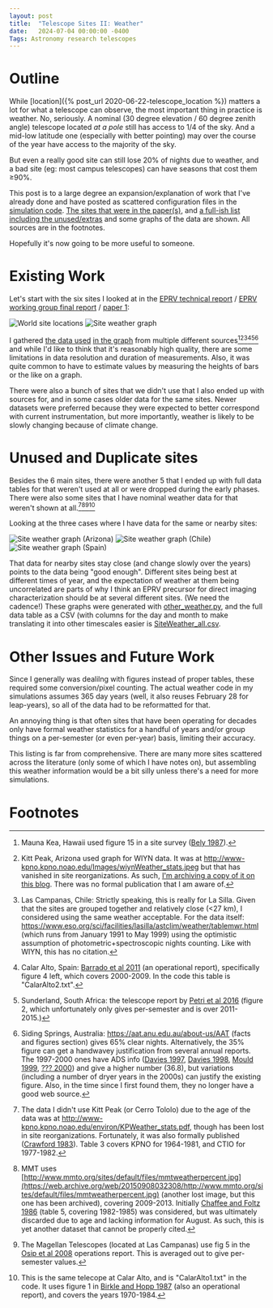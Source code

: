 ```yaml
---
layout: post
title:  "Telescope Sites II: Weather"
date:   2024-07-04 00:00:00 -0400
Tags: Astronomy research telescopes
---
```

<script type="text/javascript" async
  src="https://cdnjs.cloudflare.com/ajax/libs/mathjax/2.7.4/MathJax.js?config=TeX-MML-AM_CHTML">
</script>

# Outline
While [location]({% post_url 2020-06-22-telescope_location %}) matters a lot for what a telescope can observe, the most important thing in practice is weather. No, seriously. A nominal (30 degree elevation / 60 degree zenith angle) telescope located *at a pole* still has access to 1/4 of the sky. And a mid-low latitude one (especially with better pointing) may over the course of the year have access to the majority of the sky. 

But even a really good site can still lose 20% of nights due to weather, and a bad site (eg: most campus telescopes) can have seasons that cost them ≥90%.

This post is to a large degree an expansion/explanation of work that I've already done and have posted as scattered configuration files in the [simulation code](https://github.com/pdn4kd/dispatch_scheduler). [The sites that were in the paper(s)](/codeanddata/Siteweather.csv), and [a full-ish list including the unused/extras](/codeanddata/SiteWeather_all.csv) and some graphs of the data are shown. All sources are in the footnotes.

Hopefully it's now going to be more useful to someone.


# Existing Work
Let's start with the six sites I looked at in the [EPRV technical report](https://exoplanets.nasa.gov/internal_resources/1950) / [EPRV working group final report](https://exoplanets.nasa.gov/internal_resources/2000/) / [paper 1](https://doi.org/10.3847/1538-3881/acad07):

![World site locations](/images/facility_location.png "The approximate locations of the six sites used in the paper marked on a world map. There are three in the north and three in the southern hemisphere. East-west coverage is imperfect due to both the spacing of the continents in the southern hemisphere and the lack of a site in Asia in the northern hemisphere.")
![Site weather graph](/images/SiteWeather.png "Weather at each site, shown as the probability of a good (clear/usable) at each site for each night over the course of a year. Because of the need to bin data to get useful accuracy, the graphs have visible jumps. Quality varies from per-month to per-semester to just one value for the entire year.")

I gathered [the data used](/codeanddata/SiteWeather.csv) [in the graph](/codeanddata/report_weather.py) from multiple different sources[^1][^2][^3][^4][^5][^6] and while I'd like to think that it's reasonably high quality, there are some limitations in data resolution and duration of measurements. Also, it was quite common to have to estimate values by measuring the heights of bars or the like on a graph.

There were also a bunch of sites that we didn't use that I also ended up with sources for, and in some cases older data for the same sites. Newer datasets were preferred because they were expected to better correspond with current instrumentation, but more importantly, weather is likely to be slowly changing because of climate change.

# Unused and Duplicate sites

Besides the 6 main sites, there were another 5 that I ended up with full data tables for that weren't used at all or were dropped during the early phases. There were also some sites that I have nominal weather data for that weren't shown at all.[^7][^8][^9][^10]

Looking at the three cases where I have data for the same or nearby sites:

![Site weather graph (Arizona)](/images/SiteWeather_az.png "Weather for two sites on Kitt Peak (an older one for KPNO, and a newer one for WIYN), and one on Mount Hopkins (MMT). All three correlate fairly closely and show monsoon season.")
![Site weather graph (Chile)](/images/SiteWeather_cl.png "Fraction of clear nights for 3 sites/epochs in Chile: CTIO, La Silla, and Magellan. All more or less correspond, though as the Magellan data is per semester instead of per-month, it's not entirely obvious.")
![Site weather graph (Spain)](/images/SiteWeather_es.png "Site weather as a fraction of clear nights for Calar Alto Spain in two different eras. Both correspond fairly closely.")

That data for nearby sites stay close (and change slowly over the years) points to the data being "good enough". Different sites being best at different times of year, and the expectation of weather at them being uncorrelated are parts of why I think an EPRV precursor for direct imaging characterization should be at several different sites. (We need the cadence!) These graphs were generated with [other_weather.py](/codeanddata/other_weather.py), and the full data table as a CSV (with columns for the day and month to make translating it into other timescales easier is [SiteWeather_all.csv](/codeanddata/SiteWeather_all.csv).

# Other Issues and Future Work

Since I generally was dealilng with figures instead of proper tables, these required some conversion/pixel counting. The actual weather code in my simulations assumes 365 day years (well, it also reuses February 28 for leap-years), so all of the data had to be reformatted for that.

An annoying thing is that often sites that have been operating for decades only have formal weather statistics for a handful of years and/or group things on a per-semester (or even per-year) basis, limiting their accuracy.

This listing is far from comprehensive. There are many more sites scattered across the literature (only some of which I have notes on), but assembling this weather information would be a bit silly unless there's a need for more simulations.


# Footnotes
[^1]: Mauna Kea, Hawaii used figure 15 in a site survey ([Bely 1987](https://ui.adsabs.harvard.edu/abs/1987PASP...99..560B/abstract)).
[^2]: Kitt Peak, Arizona used graph for WIYN data. It was at http://www-kpno.kpno.noao.edu/Images/wiynWeather_stats.jpeg but that has vanished in site reorganizations. As such, [I'm archiving a copy of it on this blog](/images/wiynWeather_stats.jpeg). There was no formal publication that I am aware of.
[^3]: Las Campanas, Chile: Strictly speaking, this is really for La Silla. Given that the sites are grouped together and relatively close (<27 km), I considered using the same weather acceptable. For the data itself: https://www.eso.org/sci/facilities/lasilla/astclim/weather/tablemwr.html (which runs from January 1991 to May 1999) using the optimistic assumption of photometric+spectroscopic nights counting. Like with WIYN, this has no citation.
[^4]: Calar Alto, Spain: [Barrado et al 2011](https://ui.adsabs.harvard.edu/abs/2011hsa6.conf..637B/abstract) (an operational report), specifically figure 4 left, which covers 2000-2009. In the code this table is "CalarAlto2.txt". 
[^5]: Sunderland, South Africa: the telescope report by [Petri et al 2016](https://ui.adsabs.harvard.edu/abs/2016SPIE.9910E..0TV/abstract) (figure 2, which unfortunately only gives per-semester and is over 2011-2015.)
[^6]: Siding Springs, Australia: https://aat.anu.edu.au/about-us/AAT (facts and figures section) gives 65% clear nights. Alternatively, the 35% figure can get a handwavey justification from several annual reports. The 1997-2000 ones have ADS info ([Davies 1997](https://ui.adsabs.harvard.edu/abs/1997aoar.book.....D/abstract), [Davies 1998](https://ui.adsabs.harvard.edu/abs/1998aoar.book.....D/abstract), [Mould 1999](https://ui.adsabs.harvard.edu/abs/1999aoar.book.....M/abstract), [??? 2000](https://ui.adsabs.harvard.edu/abs/2000aaoa.conf....../abstract)) and give a higher number (36.8), but variations (including a number of dryer years in the 2000s) can justify the existing figure. Also, in the time since I first found them, they no longer have a good web source.

[^7]: The data I didn't use Kitt Peak (or Cerro Tololo) due to the age of the data was at http://www-kpno.kpno.noao.edu/environ/KPWeather_stats.pdf, though has been lost in site reorganizations. Fortunately, it was also formally published ([Crawford 1983](https://ui.adsabs.harvard.edu/abs/1983SPIE..444..319C/abstract)). Table 3 covers KPNO for 1964-1981, and CTIO for 1977-1982.
[^8]: MMT uses [http://www.mmto.org/sites/default/files/mmtweatherpercent.jpg](https://web.archive.org/web/20150908032308/http://www.mmto.org/sites/default/files/mmtweatherpercent.jpg) (another lost image, but this one has been archived), covering 2009-2013. Initially [Chaffee and Foltz 1986](https://ui.adsabs.harvard.edu/abs/1986SPIE..628...60C/abstract) (table 5, covering 1982-1985) was considered, but was ultimately discarded due to age and lacking information for August. As such, this is yet another dataset that cannot be properly cited.
[^9]: The Magellan Telescopes (located at Las Campanas) use fig 5 in the [Osip et al 2008](https://ui.adsabs.harvard.edu/abs/2008SPIE.7016E..09O/abstract) operations report. This is averaged out to give per-semester values.
[^10]: This is the same telecope at Calar Alto, and is "CalarAlto1.txt" in the code. It uses figure 1 in [Birkle and Hopp 1987](https://ui.adsabs.harvard.edu/abs/1987MitAG..68...12B/abstract) (also an operational report), and covers the years 1970-1984.
